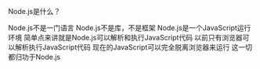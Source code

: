 Node.js是什么？

Node.js不是一门语言
Node.js不是库，不是框架
Node.js是一个JavaScript运行环境
简单点来讲就是Node.js可以解析和执行JavaScript代码
以前只有浏览器可以解析执行JavaScript代码
现在的JavaScript可以完全脱离浏览器来运行 这一切都归功于Node.js
